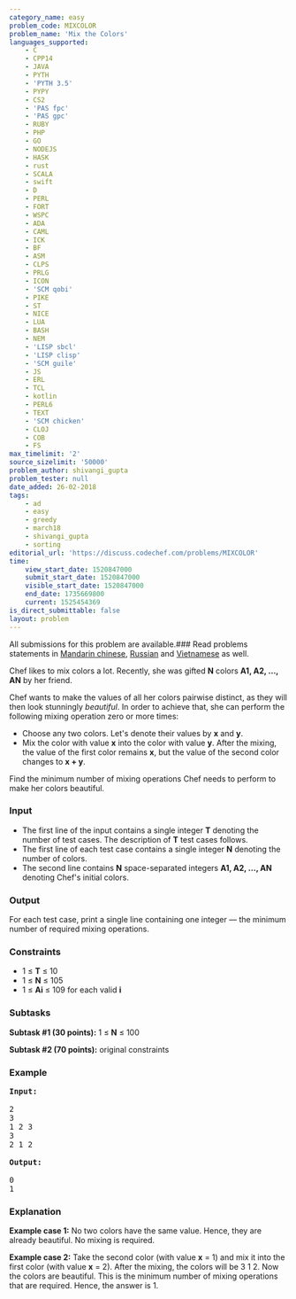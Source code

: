 ```yaml
---
category_name: easy
problem_code: MIXCOLOR
problem_name: 'Mix the Colors'
languages_supported:
    - C
    - CPP14
    - JAVA
    - PYTH
    - 'PYTH 3.5'
    - PYPY
    - CS2
    - 'PAS fpc'
    - 'PAS gpc'
    - RUBY
    - PHP
    - GO
    - NODEJS
    - HASK
    - rust
    - SCALA
    - swift
    - D
    - PERL
    - FORT
    - WSPC
    - ADA
    - CAML
    - ICK
    - BF
    - ASM
    - CLPS
    - PRLG
    - ICON
    - 'SCM qobi'
    - PIKE
    - ST
    - NICE
    - LUA
    - BASH
    - NEM
    - 'LISP sbcl'
    - 'LISP clisp'
    - 'SCM guile'
    - JS
    - ERL
    - TCL
    - kotlin
    - PERL6
    - TEXT
    - 'SCM chicken'
    - CLOJ
    - COB
    - FS
max_timelimit: '2'
source_sizelimit: '50000'
problem_author: shivangi_gupta
problem_tester: null
date_added: 26-02-2018
tags:
    - ad
    - easy
    - greedy
    - march18
    - shivangi_gupta
    - sorting
editorial_url: 'https://discuss.codechef.com/problems/MIXCOLOR'
time:
    view_start_date: 1520847000
    submit_start_date: 1520847000
    visible_start_date: 1520847000
    end_date: 1735669800
    current: 1525454369
is_direct_submittable: false
layout: problem
---
```

All submissions for this problem are available.### Read problems statements in [Mandarin chinese](http://www.codechef.com/download/translated/MARCH18/mandarin/MIXCOLOR.pdf), [Russian](http://www.codechef.com/download/translated/MARCH18/russian/MIXCOLOR.pdf) and [Vietnamese](http://www.codechef.com/download/translated/MARCH18/vietnamese/MIXCOLOR.pdf) as well.

Chef likes to mix colors a lot. Recently, she was gifted **N** colors **A1, A2, ..., AN** by her friend.

Chef wants to make the values of all her colors pairwise distinct, as they will then look stunningly *beautiful*. In order to achieve that, she can perform the following mixing operation zero or more times:

- Choose any two colors. Let's denote their values by **x** and **y**.
- Mix the color with value **x** into the color with value **y**. After the mixing, the value of the first color remains **x**, but the value of the second color changes to **x + y**.

Find the minimum number of mixing operations Chef needs to perform to make her colors beautiful.

### Input

- The first line of the input contains a single integer **T** denoting the number of test cases. The description of **T** test cases follows.
- The first line of each test case contains a single integer **N** denoting the number of colors.
- The second line contains **N** space-separated integers **A1, A2, ..., AN** denoting Chef's initial colors.

### Output

For each test case, print a single line containing one integer — the minimum number of required mixing operations.

### Constraints

- 1 ≤ **T** ≤ 10
- 1 ≤ **N** ≤ 105
- 1 ≤ **Ai** ≤ 109 for each valid **i**

### Subtasks

**Subtask #1 (30 points):** 1 ≤ **N** ≤ 100

**Subtask #2 (70 points):** original constraints

### Example

<pre><b>Input:</b>

2
3
1 2 3
3
2 1 2

<b>Output:</b>

0
1
</pre>
### Explanation

**Example case 1:** No two colors have the same value. Hence, they are already beautiful. No mixing is required.

**Example case 2:** Take the second color (with value **x** = 1) and mix it into the first color (with value **x** = 2). After the mixing, the colors will be 3 1 2. Now the colors are beautiful. This is the minimum number of mixing operations that are required. Hence, the answer is 1.
